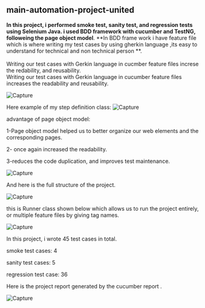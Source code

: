 ## main-automation-project-united
 **In this project, i performed smoke test, sanity test, and regression tests using Selenium Java. i used BDD framework with cucumber and TestNG, followeing the page object model**.
 **In BDD frame work i have feature file which is where writing my test cases by using gherkin language ,its easy to understand for technical and non technical person **.
 <br />
 <br />
 Writing our test cases with Gerkin language in cucmber feature files increse the redability, and reusability.<br />
Writing our test cases with Gerkin language in cucumber feature files increases the readability and reusability.<br />

 ![Capture](https://user-images.githubusercontent.com/83489226/146300111-3dae1252-9a97-4d0c-9141-68b2e151a254.PNG)
 
 Here example of my step definition class:
 ![Capture](https://user-images.githubusercontent.com/83489226/146300836-d6134591-eaac-4e9c-ac0d-6a9090d26d2b.PNG)
 
 
 
 advantage of page object model:
 
 1-Page object model  helped us to better organize our web elements and the corresponding pages.
 
2- once again increased the readability.

3-reduces the code duplication, and improves test maintenance.
 
 ![Capture](https://user-images.githubusercontent.com/83489226/146301393-8981d7bb-37ab-4223-921e-0013338ff74c.PNG)
 
 
 
 And here is the full structure of the project.
 
 ![Capture](https://user-images.githubusercontent.com/83489226/146301882-32c894a1-85d5-4572-9f22-8d42a6efca78.PNG)
 
 this is Runner class shown below  which allows us to run the project entirely, or multiple feature files by giving tag names.
 
 ![Capture](https://user-images.githubusercontent.com/83489226/146302310-6dad6887-7873-464a-bb02-ba376c26dd75.PNG)
 
 In this project, i wrote 45 test cases in total.
 
smoke test cases: 4

sanity test cases: 5

regression test case: 36

Here is the project report generated by the cucumber report .

![Capture](https://user-images.githubusercontent.com/83489226/146303493-dedb46a2-28e6-467a-bc68-0d929e3137f4.PNG)

